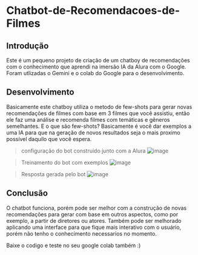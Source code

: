# Chatbot-de-Recomendacoes-de-Filmes


## Introdução

  Este é um pequeno projeto de criação de um chatboy de recomendações com o conhecimento que aprendi na imersão IA da Alura com o Google.
  Foram utlizadas o Gemini e o colab do Google para o desenvolvimento.
  
## Desenvolvimento
  Basicamente este chatboy utiliza o metodo de few-shots para gerar novas recomendações de filmes com base em 3 filmes que você assistiu, então ele faz uma análise e recomenda filmes com temáticas e gêneros semelhantes.
  E o que são few-shots? Basicamente é você dar exemplos a uma IA para que na geração de novos resultados seja o mais proximo possível daquilo que você espera.

  > configuração do bot construido junto com a Alura
    ![image](https://github.com/luzikk/Chatbot-de-Recomendacoes-de-Filmes/assets/145301594/be6791b2-4469-4e3f-be03-23493c62ed88)

  > Treinamento do bot com exemplos
    ![image](https://github.com/luzikk/Chatbot-de-Recomendacoes-de-Filmes/assets/145301594/172fc209-fd5e-48ba-b35c-6aa94f5820eb)
    
  > Resposta gerada pelo bot
    ![image](https://github.com/luzikk/Chatbot-de-Recomendacoes-de-Filmes/assets/145301594/bc0ef520-0bd4-49a8-8bab-06ea4d4d3be4)

## Conclusão
  O chatbot funciona, porém pode ser melhor com a construção de novas recomendações para gerar com base em outros aspectos, como por exemplo, a partir de diretores ou atores.
  Também pode ser melhorado aplicando uma interface para que fique mais interativo com o usuário, porém não tenho o conhecimento necessarios no momento.

  Baixe o codigo e teste no seu google colab também :)
